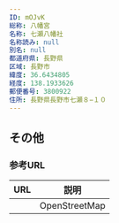 ```yaml
---
ID: mOJvK
総称: 八幡宮
名称: 七瀬八幡社
名称読み: null
別名: null
都道府県: 長野県
区域: 長野市
緯度: 36.6434805
経度: 138.1933626
郵便番号: 3800922
住所: 長野県長野市七瀬８−１０
---
```


## その他

### 参考URL

| URL | 説明          |
| --- | ------------- |
|     | OpenStreetMap |
